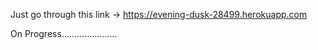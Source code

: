 Just go through this link -> https://evening-dusk-28499.herokuapp.com

On Progress......................
